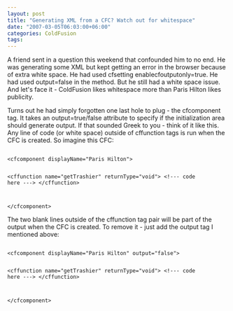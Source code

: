 ```yaml
---
layout: post
title: "Generating XML from a CFC? Watch out for whitespace"
date: "2007-03-05T06:03:00+06:00"
categories: ColdFusion 
tags: 
---
```


A friend sent in a question this weekend that confounded him to no end. He was generating some XML but kept getting an error in the browser because of extra white space. He had used cfsetting enablecfoutputonly=true. He had used output=false in the method. But he still had a white space issue. And let's face it - ColdFusion likes whitespace more than Paris Hilton likes publicity.
<!--more-->
Turns out he had simply forgotten one last hole to plug - the cfcomponent tag. It takes an output=true/false attribute to specify if the initialization area should generate output. If that sounded Greek to you - think of it like this. Any line of code (or white space) outside of cffunction tags is run when the CFC is created. So imagine this CFC:

<code>
&lt;cfcomponent displayName="Paris Hilton"&gt;

&lt;cffunction name="getTrashier" returnType="void"&gt;
&lt;!--- code here ---&gt;
&lt;/cffunction&gt;

&lt;/cfcomponent&gt;
</code>

The two blank lines outside of the cffunction tag pair will be part of the output when the CFC is created. To remove it - just add the output tag I mentioned above:

<code>
&lt;cfcomponent displayName="Paris Hilton" output="false"&gt;

&lt;cffunction name="getTrashier" returnType="void"&gt;
&lt;!--- code here ---&gt;
&lt;/cffunction&gt;

&lt;/cfcomponent&gt;
</code>